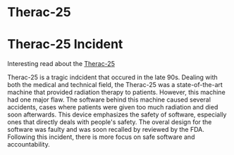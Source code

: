 # Therac-25

<h1>Therac-25 Incident</h1>

<p1>Interesting read about the [Therac-25](https://ethicsunwrapped.utexas.edu/case-study/therac-25)</p1>

<p2>Therac-25 is a tragic indcident that occured in the late 90s. Dealing with both the medical and technical field, the Therac-25 was a state-of-the-art machine that provided radiation therapy to patients. However, this machine had one major flaw. The software behind this machine caused several accidents, cases where patients were given too much radiation and died soon afterwards. This device emphasizes the safety of software, especially ones that directly deals with people's safety. The overal design for the software was faulty and was soon recalled by reviewed by the FDA. Following this incident, there is more focus on safe software and accountability.</p2>


